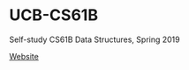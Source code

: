 # UCB-CS61B
Self-study CS61B Data Structures, Spring 2019

<a href="https://sp19.datastructur.es/" target="_blank">Website</a>
